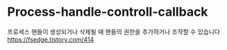 # Process-handle-controll-callback

프로세스 핸들이 생성되거나 삭제될 때 핸들의 권한을 추가하거나 조작할 수 있습니다
https://fsedge.tistory.com/414
